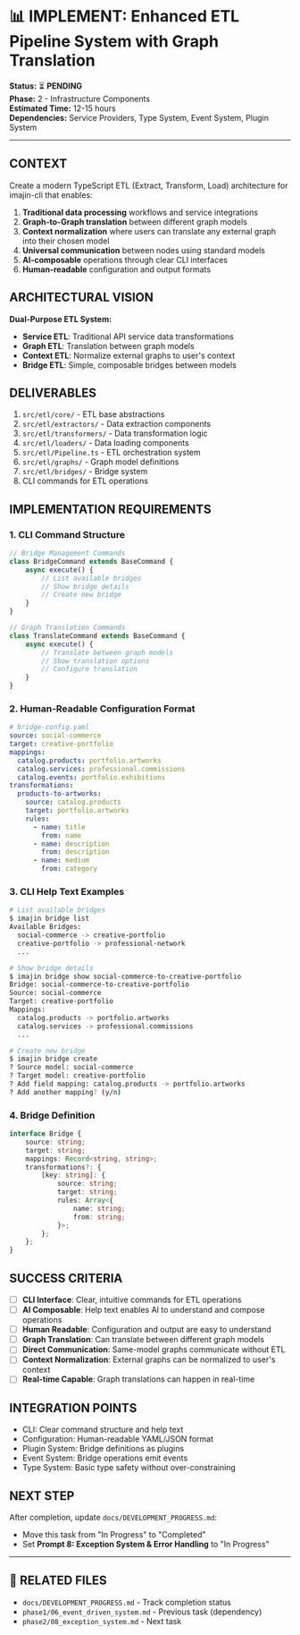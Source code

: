 # 📊 IMPLEMENT: Enhanced ETL Pipeline System with Graph Translation

**Status:** ⏳ **PENDING**  
**Phase:** 2 - Infrastructure Components  
**Estimated Time:** 12-15 hours  
**Dependencies:** Service Providers, Type System, Event System, Plugin System  

---

## CONTEXT
Create a modern TypeScript ETL (Extract, Transform, Load) architecture for imajin-cli that enables:
1. **Traditional data processing** workflows and service integrations
2. **Graph-to-Graph translation** between different graph models
3. **Context normalization** where users can translate any external graph into their chosen model
4. **Universal communication** between nodes using standard models
5. **AI-composable** operations through clear CLI interfaces
6. **Human-readable** configuration and output formats

## ARCHITECTURAL VISION
**Dual-Purpose ETL System:**
- **Service ETL**: Traditional API service data transformations
- **Graph ETL**: Translation between graph models
- **Context ETL**: Normalize external graphs to user's context
- **Bridge ETL**: Simple, composable bridges between models

## DELIVERABLES
1. `src/etl/core/` - ETL base abstractions
2. `src/etl/extractors/` - Data extraction components
3. `src/etl/transformers/` - Data transformation logic
4. `src/etl/loaders/` - Data loading components
5. `src/etl/Pipeline.ts` - ETL orchestration system
6. `src/etl/graphs/` - Graph model definitions
7. `src/etl/bridges/` - Bridge system
8. CLI commands for ETL operations

## IMPLEMENTATION REQUIREMENTS

### 1. CLI Command Structure
```typescript
// Bridge Management Commands
class BridgeCommand extends BaseCommand {
    async execute() {
        // List available bridges
        // Show bridge details
        // Create new bridge
    }
}

// Graph Translation Commands
class TranslateCommand extends BaseCommand {
    async execute() {
        // Translate between graph models
        // Show translation options
        // Configure translation
    }
}
```

### 2. Human-Readable Configuration Format
```yaml
# bridge-config.yaml
source: social-commerce
target: creative-portfolio
mappings:
  catalog.products: portfolio.artworks
  catalog.services: professional.commissions
  catalog.events: portfolio.exhibitions
transformations:
  products-to-artworks:
    source: catalog.products
    target: portfolio.artworks
    rules:
      - name: title
        from: name
      - name: description
        from: description
      - name: medium
        from: category
```

### 3. CLI Help Text Examples
```bash
# List available bridges
$ imajin bridge list
Available Bridges:
  social-commerce -> creative-portfolio
  creative-portfolio -> professional-network
  ...

# Show bridge details
$ imajin bridge show social-commerce-to-creative-portfolio
Bridge: social-commerce-to-creative-portfolio
Source: social-commerce
Target: creative-portfolio
Mappings:
  catalog.products -> portfolio.artworks
  catalog.services -> professional.commissions
  ...

# Create new bridge
$ imajin bridge create
? Source model: social-commerce
? Target model: creative-portfolio
? Add field mapping: catalog.products -> portfolio.artworks
? Add another mapping? (y/n)
```

### 4. Bridge Definition
```typescript
interface Bridge {
    source: string;
    target: string;
    mappings: Record<string, string>;
    transformations?: {
        [key: string]: {
            source: string;
            target: string;
            rules: Array<{
                name: string;
                from: string;
            }>;
        };
    };
}
```

## SUCCESS CRITERIA
- [ ] **CLI Interface**: Clear, intuitive commands for ETL operations
- [ ] **AI Composable**: Help text enables AI to understand and compose operations
- [ ] **Human Readable**: Configuration and output are easy to understand
- [ ] **Graph Translation**: Can translate between different graph models
- [ ] **Direct Communication**: Same-model graphs communicate without ETL
- [ ] **Context Normalization**: External graphs can be normalized to user's context
- [ ] **Real-time Capable**: Graph translations can happen in real-time

## INTEGRATION POINTS
- CLI: Clear command structure and help text
- Configuration: Human-readable YAML/JSON format
- Plugin System: Bridge definitions as plugins
- Event System: Bridge operations emit events
- Type System: Basic type safety without over-constraining

## NEXT STEP
After completion, update `docs/DEVELOPMENT_PROGRESS.md`:
- Move this task from "In Progress" to "Completed"
- Set **Prompt 8: Exception System & Error Handling** to "In Progress"

---

## 🔗 **RELATED FILES**
- `docs/DEVELOPMENT_PROGRESS.md` - Track completion status
- `phase1/06_event_driven_system.md` - Previous task (dependency)
- `phase2/08_exception_system.md` - Next task 